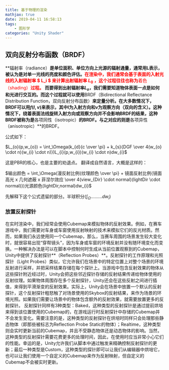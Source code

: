 ```yaml
---
title: 基于物理的渲染
mathjax: true
date: 2019-04-11 16:58:13
tags:
    - 图形学
categories: "Unity Shader"
---
```


## 双向反射分布函数（BRDF）

**辐射率（radiance）**是单位面积、单位方向上光源的辐射通量，通常用L表示，被认为是对单一光线的亮度和颜色评估。<font color="red">在渲染中，我们通常会基于表面的入射光线的入射辐射率 $ L_i  $ 来计算出射辐射率 $L_{0}$ ，这个过程往往也称为**着色（shading）**过程。</font>
而要得到出射辐射率$L_{o}$，我们需要知道物体表面一点是如何和光进行交互的。而这个过程就可以使用**BRDF（Bidirectional Reflectance Distribution Function，双向反射分布函数）**来定量分析。在大多数情况下，BRDF可以用$f(I,v)$来表示，其中I为入射方向和v为观察方向（双向的含义）。这种情况下，绕着表面法线旋转入射方向或观察方向并不会影响BRDF的结果，这种BRDF被称为是**各项同性（isotropic）**的BRDF。与之对应的则是**各项异性（anisotropic）**的BRDF。

公式如下：

$L_{o}(p,w_{o}) = \int_\Omega(k_{d}{c \over \pi} + k_{s}{DGF \over 4(w_{o} \cdot n)(w_{i} \cdot n)})L_{i}(p,w_{i})(w_{i} \cdot n)dw_{i}$

这是PBR的核心，也是主要的劝退点。
翻译成自然语言，大概是这样的：

$输出颜色 = \int_\Omega(漫反射比例{纹理颜色 \over \pi} + 镜面反射比例{镜面高光 x 几何遮蔽 x 菲涅尔效应 \over 4(view_{Dir} \cdot normal)(lightDir \cdot normal)})光源颜色(lightDir,normal)dw_{i}$

先解释下这个公式遗留的部分。半球积分($\int_\Omega.........dw_{i}$)

### 放置反射探针
在实时渲染中，我们经常会使用Cubemap来模拟物体的反射效果。例如，在赛车游戏中，我们需要对车身或车窗使用反射映射的技术来模拟它们的反光材质。然而，如果我们永远使用同一个Cubemap，那么，当赛车周围的场景发生较大变化时，就很容易出现“穿帮镜头”，因为车身或车窗的环境反射并没有随环境变化而变换。一种解决办法是可以在脚本中控制何时生成从当前位置观察到的Cubemap，Unity中提供了反射探针**（Reflection Probes）**。反射探针的工作原理和光照探针（Light Probes）类似，它允许我们在场景中的特定位置上对整个场景的环境反射进行采样，并把采样结果存储在每个探针上。当游戏中包含反射效果的物体从这些探针附近经过时，Unity会把这些邻近探针存储的反射结果传递给物体使用的反射纹理。如果物体周围存在多个反射探针，Unity还会在这些反射之间进行插值，来得到平滑渐变的反射效果。实际上，Unity会在场景中放置一个默认的反射探针，这个反射探针粗怒触了对场景使用的Skybox的反射结果，来作为场景的环境光照。如果我们需要让场景中的物体包含额外的反射效果，就需要放置更多的反射探针。
反射探针同样有3种类型：Baked，这种类型的反射探针是通过提前烘培来得到该位置使用的Cubemap的，在游戏运行时反射探针中存储的Cubemap并不会发生变化。需要注意的是，这种类型的反射探针在烘培时同样只会处理那些静态物体（即那些被标志为Reflection Probe Static的物体）；Realtime，这种类型则会实时更新当前的Cubemap，并且不受静态物体还是动态物体的影响。当然，这种类型的反射探针需要花费更多的处理时间，因此，在使用时应当非常小心它们的性能。幸运的是，Unity允许我们从脚本中通过触发来精确控制反射探针的更新；最后一种类型是Custom，这种类型的探针即可以让我们从编辑器中烘培它，也可以让我们使用一个自定义的Cubemap来作为反射映射，但自定义的Cubemap不会被实时更新。
